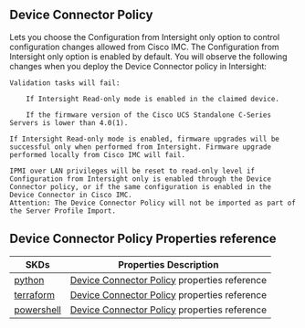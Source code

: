 ## Device Connector Policy
Lets you choose the Configuration from Intersight only option to control configuration changes allowed from Cisco IMC. The Configuration from Intersight only option is enabled by default. You will observe the following changes when you deploy the Device Connector policy in Intersight:

    Validation tasks will fail:

        If Intersight Read-only mode is enabled in the claimed device.

        If the firmware version of the Cisco UCS Standalone C-Series Servers is lower than 4.0(1).

    If Intersight Read-only mode is enabled, firmware upgrades will be successful only when performed from Intersight. Firmware upgrade performed locally from Cisco IMC will fail.

    IPMI over LAN privileges will be reset to read-only level if Configuration from Intersight only is enabled through the Device Connector policy, or if the same configuration is enabled in the Device Connector in Cisco IMC.
    Attention: The Device Connector Policy will not be imported as part of the Server Profile Import.

## Device Connector Policy Properties reference
| SKDs | Properties Description
| ---- | ------------------- |
| [python](https://github.com/CiscoDevNet/intersight-python/) | [Device Connector Policy](https://github.com/CiscoDevNet/intersight-python/tree/main/intersight/model/deviceconnector_policy.py) properties reference |                 |
| [terraform](https://github.com/CiscoDevNet/terraform-provider-intersight/) | [Device Connector Policy](https://registry.terraform.io/providers/CiscoDevNet/intersight/latest/docs/resources/deviceconnector_policy) properties reference |
| [powershell](https://github.com/CiscoDevNet/intersight-powershell/) | [Device Connector Policy](https://github.com/CiscoDevNet/intersight-powershell/blob/main/docs/New-IntersightDeviceconnectorPolicy.md) properties reference


